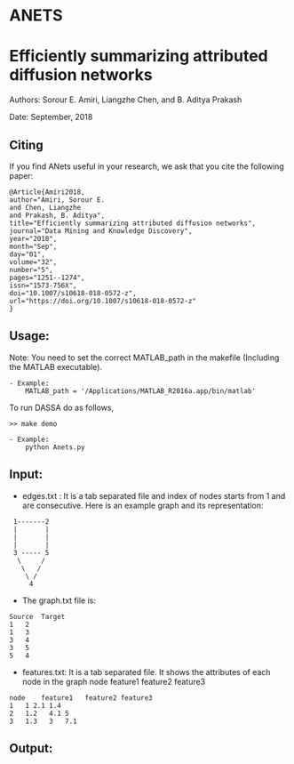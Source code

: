 # ANETS
Efficiently summarizing attributed diffusion networks
==========================================================================

Authors: Sorour E. Amiri, Liangzhe Chen, and B. Aditya Prakash

Date: September, 2018

Citing
------
If you find ANets useful in your research, we ask that you cite the following paper:
```
@Article{Amiri2018,
author="Amiri, Sorour E.
and Chen, Liangzhe
and Prakash, B. Aditya",
title="Efficiently summarizing attributed diffusion networks",
journal="Data Mining and Knowledge Discovery",
year="2018",
month="Sep",
day="01",
volume="32",
number="5",
pages="1251--1274",
issn="1573-756X",
doi="10.1007/s10618-018-0572-z",
url="https://doi.org/10.1007/s10618-018-0572-z"
}
```

Usage:
-----
Note: You need to set the correct MATLAB_path in the makefile (Including the MATLAB executable).
```
- Example:
    MATLAB_path = '/Applications/MATLAB_R2016a.app/bin/matlab'
```    
To run DASSA do as follows,
```
>> make demo  
```


```
- Example: 
    python Anets.py
```



Input: 
------
- edges.txt : It is a tab separated file and index of nodes starts from 1 and are consecutive. Here is an example graph and its representation:

```
 1-------2
 |       |
 |       |
 |       |
 3 ----- 5
  \     /
   \   /
    \ /
     4
```
- The graph.txt file is:
```
Source	Target
1	2
1	3
3	4
3	5
5	4
```

- features.txt: It is a tab separated file. It shows the attributes of each node in the graph
node	feature1   feature2 feature3

```
node	feature1   feature2 feature3
1	1 2.1 1.4
2	1.2   4.1 5 
3	1.3   3   7.1
```

Output:
-------


